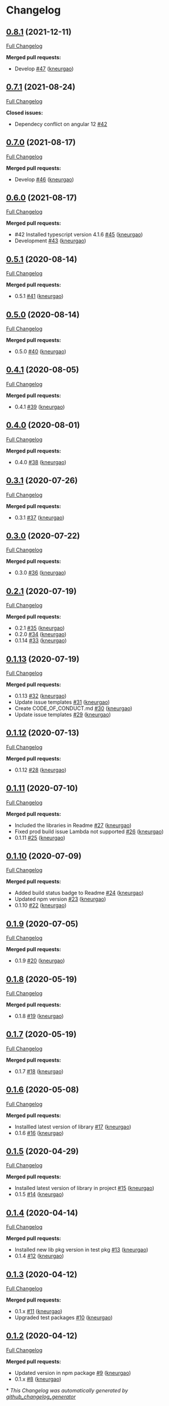 # Changelog

## [0.8.1](https://github.com/nglrx/pipes/tree/0.8.1) (2021-12-11)

[Full Changelog](https://github.com/nglrx/pipes/compare/0.7.1...0.8.1)

**Merged pull requests:**

- Develop [\#47](https://github.com/nglrx/pipes/pull/47) ([kneurgao](https://github.com/kneurgao))

## [0.7.1](https://github.com/nglrx/pipes/tree/0.7.1) (2021-08-24)

[Full Changelog](https://github.com/nglrx/pipes/compare/0.7.0...0.7.1)

**Closed issues:**

- Dependecy conflict on angular 12 [\#42](https://github.com/nglrx/pipes/issues/42)

## [0.7.0](https://github.com/nglrx/pipes/tree/0.7.0) (2021-08-17)

[Full Changelog](https://github.com/nglrx/pipes/compare/0.6.0...0.7.0)

**Merged pull requests:**

- Develop [\#46](https://github.com/nglrx/pipes/pull/46) ([kneurgao](https://github.com/kneurgao))

## [0.6.0](https://github.com/nglrx/pipes/tree/0.6.0) (2021-08-17)

[Full Changelog](https://github.com/nglrx/pipes/compare/0.5.1...0.6.0)

**Merged pull requests:**

- \#42 Installed typescript version 4.1.6 [\#45](https://github.com/nglrx/pipes/pull/45) ([kneurgao](https://github.com/kneurgao))
- Development [\#43](https://github.com/nglrx/pipes/pull/43) ([kneurgao](https://github.com/kneurgao))

## [0.5.1](https://github.com/nglrx/pipes/tree/0.5.1) (2020-08-14)

[Full Changelog](https://github.com/nglrx/pipes/compare/0.5.0...0.5.1)

**Merged pull requests:**

- 0.5.1 [\#41](https://github.com/nglrx/pipes/pull/41) ([kneurgao](https://github.com/kneurgao))

## [0.5.0](https://github.com/nglrx/pipes/tree/0.5.0) (2020-08-14)

[Full Changelog](https://github.com/nglrx/pipes/compare/0.4.1...0.5.0)

**Merged pull requests:**

- 0.5.0 [\#40](https://github.com/nglrx/pipes/pull/40) ([kneurgao](https://github.com/kneurgao))

## [0.4.1](https://github.com/nglrx/pipes/tree/0.4.1) (2020-08-05)

[Full Changelog](https://github.com/nglrx/pipes/compare/0.4.0...0.4.1)

**Merged pull requests:**

- 0.4.1 [\#39](https://github.com/nglrx/pipes/pull/39) ([kneurgao](https://github.com/kneurgao))

## [0.4.0](https://github.com/nglrx/pipes/tree/0.4.0) (2020-08-01)

[Full Changelog](https://github.com/nglrx/pipes/compare/0.3.1...0.4.0)

**Merged pull requests:**

- 0.4.0 [\#38](https://github.com/nglrx/pipes/pull/38) ([kneurgao](https://github.com/kneurgao))

## [0.3.1](https://github.com/nglrx/pipes/tree/0.3.1) (2020-07-26)

[Full Changelog](https://github.com/nglrx/pipes/compare/0.3.0...0.3.1)

**Merged pull requests:**

- 0.3.1 [\#37](https://github.com/nglrx/pipes/pull/37) ([kneurgao](https://github.com/kneurgao))

## [0.3.0](https://github.com/nglrx/pipes/tree/0.3.0) (2020-07-22)

[Full Changelog](https://github.com/nglrx/pipes/compare/0.2.1...0.3.0)

**Merged pull requests:**

- 0.3.0 [\#36](https://github.com/nglrx/pipes/pull/36) ([kneurgao](https://github.com/kneurgao))

## [0.2.1](https://github.com/nglrx/pipes/tree/0.2.1) (2020-07-19)

[Full Changelog](https://github.com/nglrx/pipes/compare/0.1.13...0.2.1)

**Merged pull requests:**

- 0.2.1 [\#35](https://github.com/nglrx/pipes/pull/35) ([kneurgao](https://github.com/kneurgao))
- 0.2.0 [\#34](https://github.com/nglrx/pipes/pull/34) ([kneurgao](https://github.com/kneurgao))
- 0.1.14 [\#33](https://github.com/nglrx/pipes/pull/33) ([kneurgao](https://github.com/kneurgao))

## [0.1.13](https://github.com/nglrx/pipes/tree/0.1.13) (2020-07-19)

[Full Changelog](https://github.com/nglrx/pipes/compare/0.1.12...0.1.13)

**Merged pull requests:**

- 0.1.13 [\#32](https://github.com/nglrx/pipes/pull/32) ([kneurgao](https://github.com/kneurgao))
- Update issue templates [\#31](https://github.com/nglrx/pipes/pull/31) ([kneurgao](https://github.com/kneurgao))
- Create CODE\_OF\_CONDUCT.md [\#30](https://github.com/nglrx/pipes/pull/30) ([kneurgao](https://github.com/kneurgao))
- Update issue templates [\#29](https://github.com/nglrx/pipes/pull/29) ([kneurgao](https://github.com/kneurgao))

## [0.1.12](https://github.com/nglrx/pipes/tree/0.1.12) (2020-07-13)

[Full Changelog](https://github.com/nglrx/pipes/compare/0.1.11...0.1.12)

**Merged pull requests:**

- 0.1.12 [\#28](https://github.com/nglrx/pipes/pull/28) ([kneurgao](https://github.com/kneurgao))

## [0.1.11](https://github.com/nglrx/pipes/tree/0.1.11) (2020-07-10)

[Full Changelog](https://github.com/nglrx/pipes/compare/0.1.10...0.1.11)

**Merged pull requests:**

- Included the libraries in Readme [\#27](https://github.com/nglrx/pipes/pull/27) ([kneurgao](https://github.com/kneurgao))
- Fixed prod build issue Lambda not supported [\#26](https://github.com/nglrx/pipes/pull/26) ([kneurgao](https://github.com/kneurgao))
- 0.1.11 [\#25](https://github.com/nglrx/pipes/pull/25) ([kneurgao](https://github.com/kneurgao))

## [0.1.10](https://github.com/nglrx/pipes/tree/0.1.10) (2020-07-09)

[Full Changelog](https://github.com/nglrx/pipes/compare/0.1.9...0.1.10)

**Merged pull requests:**

- Added build status badge to Readme [\#24](https://github.com/nglrx/pipes/pull/24) ([kneurgao](https://github.com/kneurgao))
- Updated npm version [\#23](https://github.com/nglrx/pipes/pull/23) ([kneurgao](https://github.com/kneurgao))
- 0.1.10 [\#22](https://github.com/nglrx/pipes/pull/22) ([kneurgao](https://github.com/kneurgao))

## [0.1.9](https://github.com/nglrx/pipes/tree/0.1.9) (2020-07-05)

[Full Changelog](https://github.com/nglrx/pipes/compare/0.1.8...0.1.9)

**Merged pull requests:**

- 0.1.9 [\#20](https://github.com/nglrx/pipes/pull/20) ([kneurgao](https://github.com/kneurgao))

## [0.1.8](https://github.com/nglrx/pipes/tree/0.1.8) (2020-05-19)

[Full Changelog](https://github.com/nglrx/pipes/compare/0.1.7...0.1.8)

**Merged pull requests:**

- 0.1.8 [\#19](https://github.com/nglrx/pipes/pull/19) ([kneurgao](https://github.com/kneurgao))

## [0.1.7](https://github.com/nglrx/pipes/tree/0.1.7) (2020-05-19)

[Full Changelog](https://github.com/nglrx/pipes/compare/0.1.6...0.1.7)

**Merged pull requests:**

- 0.1.7 [\#18](https://github.com/nglrx/pipes/pull/18) ([kneurgao](https://github.com/kneurgao))

## [0.1.6](https://github.com/nglrx/pipes/tree/0.1.6) (2020-05-08)

[Full Changelog](https://github.com/nglrx/pipes/compare/0.1.5...0.1.6)

**Merged pull requests:**

- Installled latest version of library [\#17](https://github.com/nglrx/pipes/pull/17) ([kneurgao](https://github.com/kneurgao))
- 0.1.6 [\#16](https://github.com/nglrx/pipes/pull/16) ([kneurgao](https://github.com/kneurgao))

## [0.1.5](https://github.com/nglrx/pipes/tree/0.1.5) (2020-04-29)

[Full Changelog](https://github.com/nglrx/pipes/compare/0.1.4...0.1.5)

**Merged pull requests:**

- Installed latest version of library in project [\#15](https://github.com/nglrx/pipes/pull/15) ([kneurgao](https://github.com/kneurgao))
- 0.1.5 [\#14](https://github.com/nglrx/pipes/pull/14) ([kneurgao](https://github.com/kneurgao))

## [0.1.4](https://github.com/nglrx/pipes/tree/0.1.4) (2020-04-14)

[Full Changelog](https://github.com/nglrx/pipes/compare/0.1.3...0.1.4)

**Merged pull requests:**

- Installed new lib pkg version in test pkg [\#13](https://github.com/nglrx/pipes/pull/13) ([kneurgao](https://github.com/kneurgao))
- 0.1.4 [\#12](https://github.com/nglrx/pipes/pull/12) ([kneurgao](https://github.com/kneurgao))

## [0.1.3](https://github.com/nglrx/pipes/tree/0.1.3) (2020-04-12)

[Full Changelog](https://github.com/nglrx/pipes/compare/0.1.2...0.1.3)

**Merged pull requests:**

- 0.1.x [\#11](https://github.com/nglrx/pipes/pull/11) ([kneurgao](https://github.com/kneurgao))
- Upgraded test packages [\#10](https://github.com/nglrx/pipes/pull/10) ([kneurgao](https://github.com/kneurgao))

## [0.1.2](https://github.com/nglrx/pipes/tree/0.1.2) (2020-04-12)

[Full Changelog](https://github.com/nglrx/pipes/compare/0.1.0...0.1.2)

**Merged pull requests:**

- Updated version in npm package [\#9](https://github.com/nglrx/pipes/pull/9) ([kneurgao](https://github.com/kneurgao))
- 0.1.x [\#8](https://github.com/nglrx/pipes/pull/8) ([kneurgao](https://github.com/kneurgao))



\* *This Changelog was automatically generated by [github_changelog_generator](https://github.com/github-changelog-generator/github-changelog-generator)*
